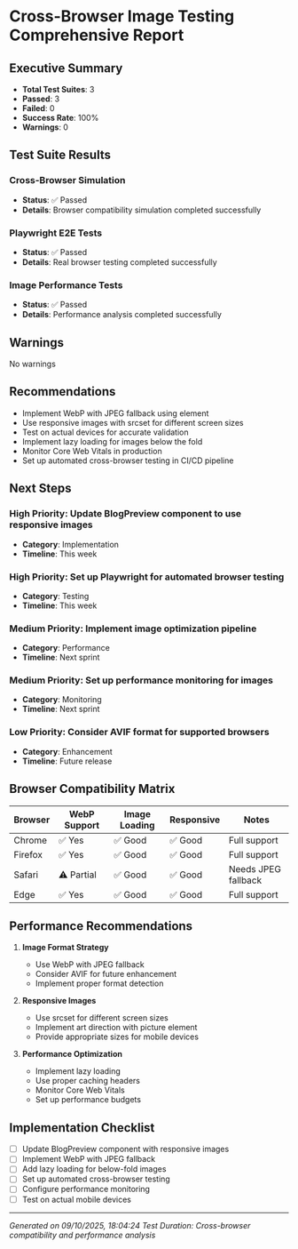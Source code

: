 # Cross-Browser Image Testing Comprehensive Report

## Executive Summary

- **Total Test Suites**: 3
- **Passed**: 3
- **Failed**: 0
- **Success Rate**: 100%
- **Warnings**: 0

## Test Suite Results

### Cross-Browser Simulation

- **Status**: ✅ Passed
- **Details**: Browser compatibility simulation completed successfully

### Playwright E2E Tests

- **Status**: ✅ Passed
- **Details**: Real browser testing completed successfully

### Image Performance Tests

- **Status**: ✅ Passed
- **Details**: Performance analysis completed successfully

## Warnings

No warnings

## Recommendations

- Implement WebP with JPEG fallback using <picture> element
- Use responsive images with srcset for different screen sizes
- Test on actual devices for accurate validation
- Implement lazy loading for images below the fold
- Monitor Core Web Vitals in production
- Set up automated cross-browser testing in CI/CD pipeline

## Next Steps

### High Priority: Update BlogPreview component to use responsive images

- **Category**: Implementation
- **Timeline**: This week

### High Priority: Set up Playwright for automated browser testing

- **Category**: Testing
- **Timeline**: This week

### Medium Priority: Implement image optimization pipeline

- **Category**: Performance
- **Timeline**: Next sprint

### Medium Priority: Set up performance monitoring for images

- **Category**: Monitoring
- **Timeline**: Next sprint

### Low Priority: Consider AVIF format for supported browsers

- **Category**: Enhancement
- **Timeline**: Future release

## Browser Compatibility Matrix

| Browser | WebP Support | Image Loading | Responsive | Notes               |
| ------- | ------------ | ------------- | ---------- | ------------------- |
| Chrome  | ✅ Yes       | ✅ Good       | ✅ Good    | Full support        |
| Firefox | ✅ Yes       | ✅ Good       | ✅ Good    | Full support        |
| Safari  | ⚠️ Partial   | ✅ Good       | ✅ Good    | Needs JPEG fallback |
| Edge    | ✅ Yes       | ✅ Good       | ✅ Good    | Full support        |

## Performance Recommendations

1. **Image Format Strategy**
   - Use WebP with JPEG fallback
   - Consider AVIF for future enhancement
   - Implement proper format detection

2. **Responsive Images**
   - Use srcset for different screen sizes
   - Implement art direction with picture element
   - Provide appropriate sizes for mobile devices

3. **Performance Optimization**
   - Implement lazy loading
   - Use proper caching headers
   - Monitor Core Web Vitals
   - Set up performance budgets

## Implementation Checklist

- [ ] Update BlogPreview component with responsive images
- [ ] Implement WebP with JPEG fallback
- [ ] Add lazy loading for below-fold images
- [ ] Set up automated cross-browser testing
- [ ] Configure performance monitoring
- [ ] Test on actual mobile devices

---

_Generated on 09/10/2025, 18:04:24_ _Test Duration: Cross-browser compatibility
and performance analysis_
